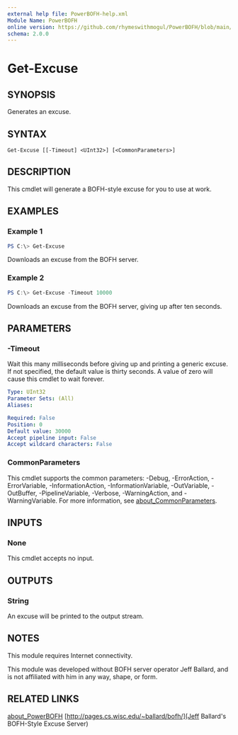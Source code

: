```yaml
---
external help file: PowerBOFH-help.xml
Module Name: PowerBOFH
online version: https://github.com/rhymeswithmogul/PowerBOFH/blob/main/man/Get-Excuse_en-US.md
schema: 2.0.0
---
```


# Get-Excuse

## SYNOPSIS
Generates an excuse.

## SYNTAX

```
Get-Excuse [[-Timeout] <UInt32>] [<CommonParameters>]
```

## DESCRIPTION
This cmdlet will generate a BOFH-style excuse for you to use at work.

## EXAMPLES

### Example 1
```powershell
PS C:\> Get-Excuse
```

Downloads an excuse from the BOFH server.

### Example 2
```powershell
PS C:\> Get-Excuse -Timeout 10000
```

Downloads an excuse from the BOFH server, giving up after ten seconds.

## PARAMETERS

### -Timeout
Wait this many milliseconds before giving up and printing a generic excuse.  If not specified, the default value is thirty seconds.  A value of zero will cause this cmdlet to wait forever.

```yaml
Type: UInt32
Parameter Sets: (All)
Aliases:

Required: False
Position: 0
Default value: 30000
Accept pipeline input: False
Accept wildcard characters: False
```

### CommonParameters
This cmdlet supports the common parameters: -Debug, -ErrorAction, -ErrorVariable, -InformationAction, -InformationVariable, -OutVariable, -OutBuffer, -PipelineVariable, -Verbose, -WarningAction, and -WarningVariable. For more information, see [about_CommonParameters](http://go.microsoft.com/fwlink/?LinkID=113216).

## INPUTS

### None

This cmdlet accepts no input.

## OUTPUTS

### String

An excuse will be printed to the output stream.

## NOTES

This module requires Internet connectivity.

This module was developed without BOFH server operator Jeff Ballard, and is not affiliated with him in any way, shape, or form.

## RELATED LINKS
[about_PowerBOFH]()
[http://pages.cs.wisc.edu/~ballard/bofh/](Jeff Ballard's BOFH-Style Excuse Server)
